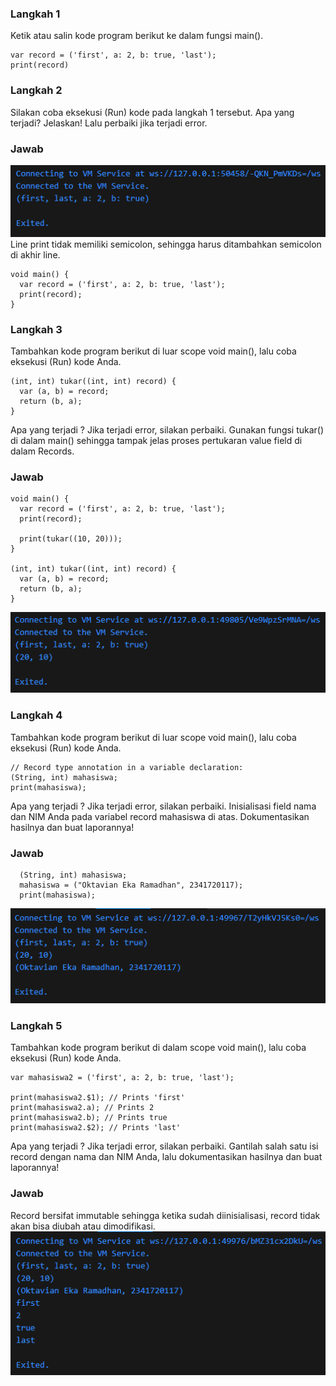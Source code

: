 ### Langkah 1
Ketik atau salin kode program berikut ke dalam fungsi main().
```
var record = ('first', a: 2, b: true, 'last');
print(record)
```

### Langkah 2
Silakan coba eksekusi (Run) kode pada langkah 1 tersebut. Apa yang terjadi? Jelaskan! Lalu perbaiki jika terjadi error.

### Jawab
![Foto Soal](img/image.png)
Line print tidak memiliki semicolon, sehingga harus ditambahkan semicolon di akhir line.
```
void main() {
  var record = ('first', a: 2, b: true, 'last');
  print(record);
}
```

### Langkah 3
Tambahkan kode program berikut di luar scope void main(), lalu coba eksekusi (Run) kode Anda.
```
(int, int) tukar((int, int) record) {
  var (a, b) = record;
  return (b, a);
}
```
Apa yang terjadi ? Jika terjadi error, silakan perbaiki. Gunakan fungsi tukar() di dalam main() sehingga tampak jelas proses pertukaran value field di dalam Records.
### Jawab

```
void main() {
  var record = ('first', a: 2, b: true, 'last');
  print(record);

  print(tukar((10, 20)));
}

(int, int) tukar((int, int) record) {
  var (a, b) = record;
  return (b, a);
}
```

![Foto Soal](img/image2.png)

### Langkah 4
Tambahkan kode program berikut di luar scope void main(), lalu coba eksekusi (Run) kode Anda.
```
// Record type annotation in a variable declaration:
(String, int) mahasiswa;
print(mahasiswa);
```
Apa yang terjadi ? Jika terjadi error, silakan perbaiki. Inisialisasi field nama dan NIM Anda pada variabel record mahasiswa di atas. Dokumentasikan hasilnya dan buat laporannya!
### Jawab
```
  (String, int) mahasiswa;
  mahasiswa = ("Oktavian Eka Ramadhan", 2341720117);
  print(mahasiswa);
```

![Foto Soal](img/image3.png)

### Langkah 5
Tambahkan kode program berikut di dalam scope void main(), lalu coba eksekusi (Run) kode Anda.
```
var mahasiswa2 = ('first', a: 2, b: true, 'last');

print(mahasiswa2.$1); // Prints 'first'
print(mahasiswa2.a); // Prints 2
print(mahasiswa2.b); // Prints true
print(mahasiswa2.$2); // Prints 'last'
```
Apa yang terjadi ? Jika terjadi error, silakan perbaiki. Gantilah salah satu isi record dengan nama dan NIM Anda, lalu dokumentasikan hasilnya dan buat laporannya!
### Jawab
Record bersifat immutable sehingga ketika sudah diinisialisasi, record tidak akan bisa diubah atau dimodifikasi. 
![Foto Soal](img/image4.png)